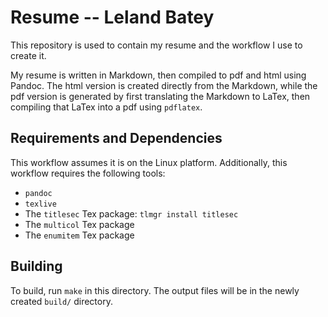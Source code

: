 
Resume -- Leland Batey
======================

This repository is used to contain my resume and the workflow I use to create it.

My resume is written in Markdown, then compiled to pdf and html using Pandoc. The html version is created directly from the Markdown, while the pdf version is generated by first translating the Markdown to LaTex, then compiling that LaTex into a pdf using `pdflatex`.

## Requirements and Dependencies

This workflow assumes it is on the Linux platform. Additionally, this workflow requires the following tools:

- `pandoc`
- `texlive`
- The `titlesec` Tex package: `tlmgr install titlesec`
- The `multicol` Tex package
- The `enumitem` Tex package

## Building

To build, run `make` in this directory. The output files will be in the newly created `build/` directory.

